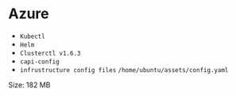 # Azure

* `Kubectl`
* `Helm`
* `Clusterctl v1.6.3`
* `capi-config`
* `infrustructure config files` `/home/ubuntu/assets/config.yaml`

Size: 182 MB